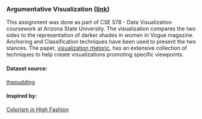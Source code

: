### Argumentative Visualization ([link]())

This assignment was done as part of CSE 578 - Data Visualization coursework at Arizona State University.
The visualization compares the two sides to the representation of darker shades in women in Vogue magazine. Anchoring and Classification techniques have been used to present the two stances. The paper, [visualization rhetoric](http://users.eecs.northwestern.edu/~jhullman/vis_rhetoric.pdf), has an extensive collection of techniques to help create visualizations promoting specific viewpoints.

#### Dataset source: 
[thepudding](https://github.com/the-pudding/data/blob/master/vogue/faces.csv)

#### Inspired by:
[Colorism in High Fashion](https://pudding.cool/2019/04/vogue/)
